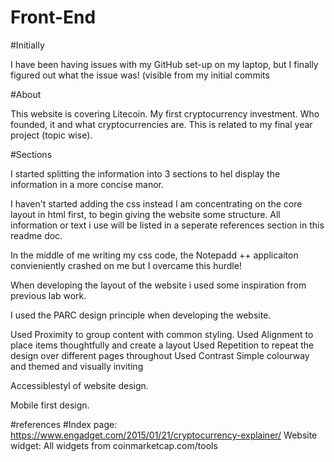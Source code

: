 # Front-End

#Initially

I have been having issues with my GitHub set-up on my laptop, but I finally figured out what the issue was! (visible from my initial commits

#About

This website is covering Litecoin. My first cryptocurrency investment. Who founded, it and what cryptocurrencies are. This is related to my final year project (topic wise).

#Sections

I started splitting the information into 3 sections to hel display the information in a more concise manor.

I haven't started adding the css instead I am concentrating on the core layout in html first, to begin giving the website some structure. All information or text i use will be listed in a seperate references section in this readme doc.

In the middle of me writing my css code, the Notepadd ++ applicaiton convieniently crashed on me but I overcame this hurdle!

When developing the layout of the website i used some inspiration from previous lab work.

I used the PARC design principle when developing the website. 

Used Proximity to group content with common styling.
Used Alignment to place items thoughtfully and create a layout
Used Repetition to repeat the design over different pages throughout
Used Contrast Simple colourway and themed and visually inviting

Accessiblestyl of website design. 

Mobile first design.

#references
#Index page:
https://www.engadget.com/2015/01/21/cryptocurrency-explainer/
Website widget:
All widgets from coinmarketcap.com/tools


